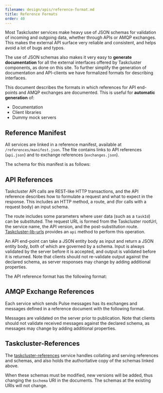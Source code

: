 ```yaml
---
filename: design/apis/reference-format.md
title: Reference Formats
order: 40
---
```


Most Taskcluster services make heavy use of JSON schemas for validation of
incoming and outgoing data, whether through APIs or AMQP exchanges. This makes
the external API surface very reliable and consistent, and helps avoid a lot of
bugs and typos.

The use of JSON schemas also makes it very easy to **generate documentation**
for all the external interfaces offered by Taskcluster components, as done on
this site. To further simplify the generation of documentation and API-clients
we have formalized formats for describing interfaces.

This document describes the formats in which references for API end-points and
AMQP exchanges are documented. This is useful for **automatic generation** of:

 * Documentation
 * Client libraries
 * Dummy mock servers

## Reference Manifest

All services are linked in a reference manifest, available at
`/references/manifest.json`.  The file contains links to API references
(`api.json`) and to exchange references (`exchanges.json`).

The schema for this manifest is as follows:

<div data-render-schema="/schemas/common/manifest-v2.json">
</div>

## API References

Taskcluster API calls are REST-like HTTP transactions, and the API reference
describes how to formulate a request and what to expect in the response.  This
includes an HTTP method, a route, and (for calls with a request body) an input
schema.

The route includes some parameters where user data (such as a `taskId`) can be
substituted.  The request URL is formed from the Taskcluster rootUrl, the
service name, the API version, and the post-substitution route.
[Taskcluster-lib-urls](https://github.com/taskcluster/taskcluster-lib-urls)
provides an `api` method to perform this operation.

An API end-point can take a JSON entity body as input and return a JSON entity
body, both of which are governed by a schema. Input is always validated by the
server before it is accepted, and output is validated before it is returned.
Note that clients should not re-validate output against the declared schema, as
server responses may change by adding additional properties.

The API reference format has the following format:

<div data-render-schema="/schemas/common/api-reference-v0.json">
</div>

## AMQP Exchange References

Each service which sends Pulse messages has its exchanges and messages defined
in a reference document with the following format.

<div data-render-schema="/schemas/common/exchanges-reference-v0.json">
</div>

Messages are validated on the server prior to publication.
Note that clients should not validate received messages against the declared
schema, as messages may change by adding additional properties.

## Taskcluster-References

The
[taskcluster-references](https://github.com/taskcluster/taskcluster-references)
service handles collating and serving references and schemas, and also holds
the authoritative copy of the schemas linked above.

When these schemas must be modified, new versions will be added, thus changing
the `$schema` URI in the documents. The schemas at the existing URIs will not
change.
